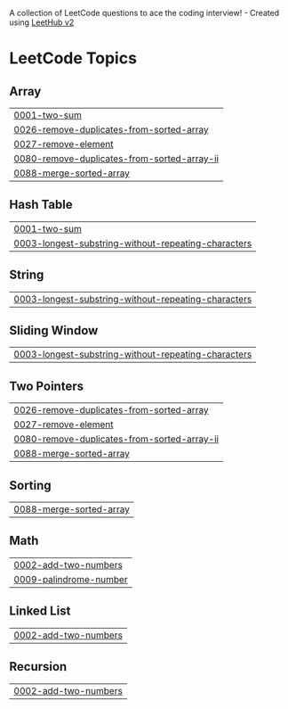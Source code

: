 A collection of LeetCode questions to ace the coding interview! - Created using [LeetHub v2](https://github.com/arunbhardwaj/LeetHub-2.0)
<!---LeetCode Topics Start-->
# LeetCode Topics
## Array
|  |
| ------- |
| [0001-two-sum](https://github.com/miuponn/leetcode/tree/master/0001-two-sum) |
| [0026-remove-duplicates-from-sorted-array](https://github.com/miuponn/leetcode/tree/master/0026-remove-duplicates-from-sorted-array) |
| [0027-remove-element](https://github.com/miuponn/leetcode/tree/master/0027-remove-element) |
| [0080-remove-duplicates-from-sorted-array-ii](https://github.com/miuponn/leetcode/tree/master/0080-remove-duplicates-from-sorted-array-ii) |
| [0088-merge-sorted-array](https://github.com/miuponn/leetcode/tree/master/0088-merge-sorted-array) |
## Hash Table
|  |
| ------- |
| [0001-two-sum](https://github.com/miuponn/leetcode/tree/master/0001-two-sum) |
| [0003-longest-substring-without-repeating-characters](https://github.com/miuponn/leetcode/tree/master/0003-longest-substring-without-repeating-characters) |
## String
|  |
| ------- |
| [0003-longest-substring-without-repeating-characters](https://github.com/miuponn/leetcode/tree/master/0003-longest-substring-without-repeating-characters) |
## Sliding Window
|  |
| ------- |
| [0003-longest-substring-without-repeating-characters](https://github.com/miuponn/leetcode/tree/master/0003-longest-substring-without-repeating-characters) |
## Two Pointers
|  |
| ------- |
| [0026-remove-duplicates-from-sorted-array](https://github.com/miuponn/leetcode/tree/master/0026-remove-duplicates-from-sorted-array) |
| [0027-remove-element](https://github.com/miuponn/leetcode/tree/master/0027-remove-element) |
| [0080-remove-duplicates-from-sorted-array-ii](https://github.com/miuponn/leetcode/tree/master/0080-remove-duplicates-from-sorted-array-ii) |
| [0088-merge-sorted-array](https://github.com/miuponn/leetcode/tree/master/0088-merge-sorted-array) |
## Sorting
|  |
| ------- |
| [0088-merge-sorted-array](https://github.com/miuponn/leetcode/tree/master/0088-merge-sorted-array) |
## Math
|  |
| ------- |
| [0002-add-two-numbers](https://github.com/miuponn/leetcode/tree/master/0002-add-two-numbers) |
| [0009-palindrome-number](https://github.com/miuponn/leetcode/tree/master/0009-palindrome-number) |
## Linked List
|  |
| ------- |
| [0002-add-two-numbers](https://github.com/miuponn/leetcode/tree/master/0002-add-two-numbers) |
## Recursion
|  |
| ------- |
| [0002-add-two-numbers](https://github.com/miuponn/leetcode/tree/master/0002-add-two-numbers) |
<!---LeetCode Topics End-->